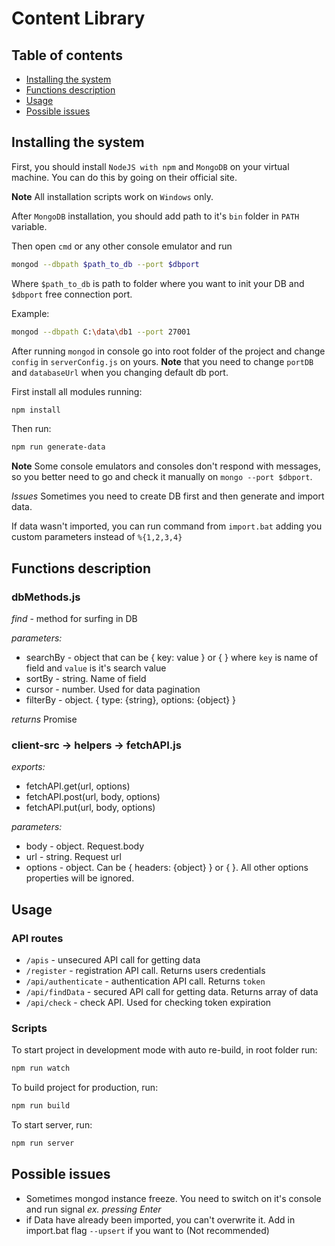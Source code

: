 # Content Library


## Table of contents
- [Installing the system](#installing-the-system)
- [Functions description](#functions-description)
- [Usage](#usage)
- [Possible issues](#possible-issues)

## Installing the system


First, you should install `NodeJS with npm` and  `MongoDB` on your virtual machine.
You can do this by going on their official site.

**Note** All installation scripts work on `Windows` only.

After `MongoDB` installation, you should add path to it's `bin` folder in `PATH` variable.

Then open `cmd` or any other console emulator and run 

 ```bash
mongod --dbpath $path_to_db --port $dbport
 ```
Where `$path_to_db` is path to folder where you want to init your DB and `$dbport` 
free connection port.
 
 Example:
 ```bash
mongod --dbpath C:\data\db1 --port 27001
 ```

After running `mongod` in console go into root folder of the project and change `config`
in `serverConfig.js` on yours. **Note** that you need to change `portDB` and `databaseUrl`
 when you changing default db port.
 
 First install all modules running: 
 ```bash
npm install
 ``` 
 
 Then run:
 ```bash
npm run generate-data
 ```
**Note** Some console emulators and consoles don't respond with messages,
so you better need to go and check it manually on `mongo --port $dbport`.

*Issues* Sometimes you need to create DB first and then generate and import data.
 
 If data wasn't imported, you can run command from `import.bat` adding you custom 
 parameters instead of `%{1,2,3,4}`


## Functions description

### dbMethods.js

*find* - method for surfing in DB 

*parameters:* 
- searchBy - object that can be { key: value } or { } where `key` is name of field and `value` is it's search value
- sortBy - string. Name of field
- cursor - number. Used for data pagination
- filterBy - object. { type: {string}, options: {object} }

*returns* Promise

### client-src -> helpers -> fetchAPI.js

*exports:*

- fetchAPI.get(url, options) 
- fetchAPI.post(url, body, options)
- fetchAPI.put(url, body, options)

*parameters:*
- body - object. Request.body
- url - string. Request url
- options - object. Can be { headers: {object} } or { }.
All other options properties will be ignored.

## Usage

### API routes
- `/apis` - unsecured API call for getting data
- `/register` - registration API call. Returns users credentials
- `/api/authenticate` - authentication API call. Returns `token`
- `/api/findData` - secured API call for getting data. Returns array of data
- `/api/check` - check API. Used for checking token expiration

### Scripts
To start project in development mode with auto re-build, in root folder run: 
 ```bash
npm run watch
 ```
 To build project for production, run: 
 ```bash
npm run build
 ```
  To start server, run: 
  ```bash
 npm run server
  ```
  
 ## Possible issues
 
 - Sometimes mongod instance freeze. You need to switch on it's console and run signal *ex. pressing Enter*
 - if Data have already been imported, you can't overwrite it. 
 Add in import.bat flag `--upsert` if you want to (Not recommended)